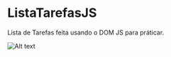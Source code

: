 # ListaTarefasJS
Lista de Tarefas feita usando o DOM JS para práticar.

![Alt text](/home/tiago/Downloads/lista.jpeg?raw=true "Title")


